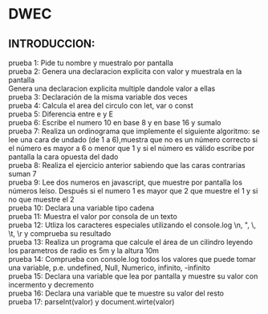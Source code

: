 # DWEC
## INTRODUCCION:<br>
  <t>prueba 1: Pide tu nombre y muestralo por pantalla<br>
  prueba 2: Genera una declaracion explicita con valor y muestrala en la pantalla<br>
            Genera una declaracion explicita multiple dandole valor a ellas<br>
  prueba 3: Declaración de la misma variable dos veces<br>
  prueba 4: Calcula el area del circulo con let, var o const<br>
  prueba 5: Diferencia entre e y E<br>
  prueba 6: Escribe el numero 10 en base 8 y en base 16 y sumalo<br>
  prueba 7: Realiza un ordinograma que implemente el siguiente algoritmo:
            se lee una cara de undado (de 1 a 6),muestra que no es un número correcto si el número
            es mayor a 6 o menor que 1 y si el número es válido escribe por pantalla
            la cara opuesta del dado<br>
  prueba 8: Realiza el ejercicio anterior sabiendo que las caras contrarias suman 7<br>
  prueba 9: Lee dos numeros en javascript, que muestre por pantalla los
            números leíso. Después si el numero 1 es mayor que 2 que muestre el 1 y si  no que muestre el 2<br>
  prueba 10: Declara una variable tipo cadena<br>
  prueba 11: Muestra el valor por consola de un texto<br>
  prueba 12: Utliza los caracteres especiales utilizando el console.log
             \n, \", \\, \t, \r y comprueba su resultado<br>
  prueba 13: Realiza un programa que calcule el área de un cilindro leyendo los
             parametros de radio es 5m y la altura 10m<br>
  prueba 14: Comprueba con console.log todos los valores que puede tomar
             una variable, p.e. undefined, Null, Numerico, infinito, -infinito<br>
  prueba 15: Declara una variable que lea por pantalla y muestre su valor con incermento y decremento<br>
  prueba 16: Declara una variable que te muestre su valor del resto<br>
  prueba 17: parseInt(valor) y document.wirte(valor)<br>
